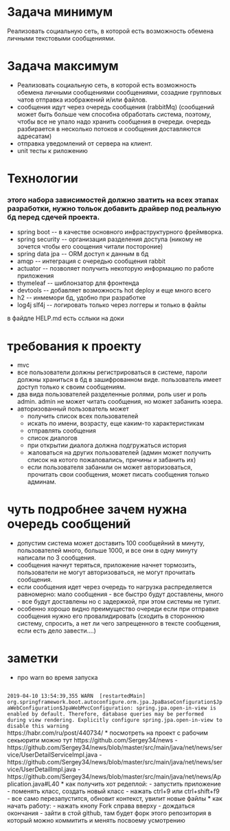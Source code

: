 # Задача минимум
Реализовать социальную сеть, в которой есть возможность обемена личными текстовыми сообщениями.

# Задача максимум
- Реализовать социальную сеть, в которой есть возможность обемена личными сообщениями сообщениями, созадние групповых чатов отправка изображений и/или файлов.
- сообщения идут через очередь сообщения (rabbitMq) (сообщений может быть больше чем способна обработать система, поэтому, чтобы все не упало надо хранить сообщения в очереди. очередь разбирается в несколько потоков и сообщения доставляются адресатам)
- отправка уведомлений от сервера на клиент.
- unit тесты к риложению

# Технологии
### этого набора зависимостей должно зватить на всех этапах разработки, нужно тольок добавить драйвер под реальную бд перед сдечей проекта.
* spring boot -- в качестве основного инфраструктурного фреймворка.
* spring security -- организация разделения доступа (никому не зочется чтобы его соощения читали постороние)
* spring data jpa -- ORM доступ к данным в бд
* amqp -- интеграция с очередью сообщения rabbit
* actuator -- позволяет получить некоторую информацию по работе приложения
* thymeleaf -- шиблонзатор для фронтенда
* devtools -- добавляет возможность hot deploy и еще много всего
* h2 -- инмемори бд, удобно при разработке
* log4j slf4j -- логировать только через логгеры и только в файлы

в файдле HELP.md есть сслыки на доки

# требования к проекту
- mvc
- все пользователи должны регистрироваться в системе, пароли должны храниться в бд в зашифрованном виде. пользователь имеет доступ только к своим сообщениям.
- два вида пользователей разделенные ролями, роль user и роль admin. admin не может читать сообщения, но может забанить юзера.
- авторизованный пользователь может
  - получить список всех пользователей
  - искать по имени, возрасту, еще каким-то характеристикам
  - отправлять сообщения
  - список диалогов
  - при открытии диалога должна подгружаться история
  - жаловаться на других пользователей (админ может получить список на котого пожаловались, причины и забанить их)
  - если пользователя забанили он может авторизоваться, прочитать свои сообщения, может писать сообщения только админам.

# чуть подробнее зачем нужна очередь сообщений
- допустим система может доставить 100 сообщейний в минуту, пользователей много, больше 1000, и все они в одну минуту написали по 3 сообщения.
- сообщения начнут теряться, приложение начнет тормозить, пользователи не могут авторизоваться, не могут прочитать сообщения.
- если сообщения идет через очередь то нагрузка распределяется равномерно: мало сообщения - все быстро будут доставлены, много - все будут доставлены но с задержкой, при этом системы не тупит.
- особенно хорошо видно преимущество очереди если при отправке сообщения нужно его провалидировать (сходить в стороннюю систему, спросить, а нет ли чего запрещенного в тексте сообщения, если есть дело завести....)


# заметки
* про warn во время запуска 
<code>
2019-04-10 13:54:39,355 WARN  [restartedMain] org.springframework.boot.autoconfigure.orm.jpa.JpaBaseConfiguration$JpaWebConfiguration$JpaWebMvcConfiguration: spring.jpa.open-in-view is enabled by default. Therefore, database queries may be performed during view rendering. Explicitly configure spring.jpa.open-in-view to disable this warning
</code>
https://habr.com/ru/post/440734/
* посмотреть на проект с рабочим секьюрити можно тут https://github.com/Sergey34/news
  - https://github.com/Sergey34/news/blob/master/src/main/java/net/news/service/UserDetailServiceImpl.java
  - https://github.com/Sergey34/news/blob/master/src/main/java/net/news/service/UserDetailImpl.java
  - https://github.com/Sergey34/news/blob/master/src/main/java/net/news/Application.java#L40
* как получить хот редеплой:
  - запустить приложение
  - поменять класс, создать новый класс
  - нажать ctrl+9 или ctrl+shift+f9
  - все само перезапустится, обновит контекст, увилит новые файлы
* как начать работу:
  - нажать кнопу Fork справа вверху
  - дождаться окончания
  - зайти в стой github, там будет форк этого репозитория в который можно коммитить и менять посвоему усмотрению